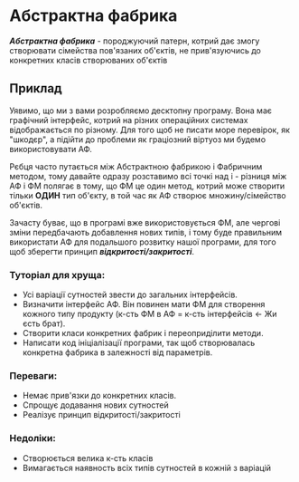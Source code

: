  # Абстрактна фабрика
 
 ***_Абстрактна фабрика_*** - породжуючий патерн, котрий дає змогу створювати сімейства пов'язаних об'єктів,
 не прив'язуючись до конкретних класів створюваних об'єктів
 
 
 ## Приклад
 Уявимо, що ми з вами розробляємо десктопну програму. Вона має графічний інтерфейс, 
 котрий на різних операційних системах відображається по різному. Для того щоб не писати море перевірок, як "шкодєр",
 а підійти до проблеми як граціозний віртуоз ми будемо використовувати АФ. 
 
 Рєбця часто путається між Абстрактною фабрикою і Фабричним методом, тому давайте одразу розставимо всі точкі над і - 
 різниця між АФ і ФМ полягає в тому, що ФМ це один метод, 
 котрий може створити тільки **ОДИН** тип об'єкту, в той час як АФ створює множину/сімейство об'єктів. 
 
 Зачасту буває, що в програмі вже використовується ФМ, але чергові зміни передбачають добавлення нових типів, 
 і тому буде правильним використати АФ для подальшого розвитку нашої програми, 
 для того щоб зберегти принцип ***відкритості/закритості***.
 
 ### Туторіал для хруща:
 - Усі варіації сутностей звести до загальних інтерфейсів.
 - Визначити інтерфейс АФ. Він повинен мати ФМ для створення кожного типу продукту (к-сть ФМ в АФ = к-сть інтерфейсів <- Жи єсть брат).
 - Створити класи конкретних фабрик і переоприділити методи.
 - Написати код ініціалізації програми, так щоб створювалась конкретна фабрика в залежності від параметрів.
 
 
### Переваги:
 - Немає прив'язки до конкретних класів.
 - Спрощує додавання нових сутностей
 - Реалізує принцип відкритості/закритості
 
### Недоліки:
 - Створюється велика к-сть класів
 - Вимагається наявность всіх типів сутностей в кожній з варіацій
